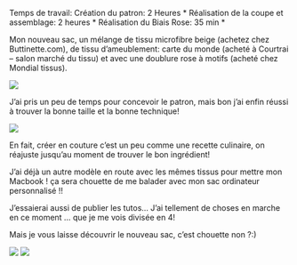 Temps de travail: Création du patron: 2 Heures * Réalisation de la coupe et assemblage: 2 heures * Réalisation du Biais Rose: 35 min *

Mon nouveau sac, un mélange de tissu microfibre beige (achetez chez Buttinette.com), de tissu d’ameublement: carte du monde (acheté à Courtrai – salon marché du tissu) et avec une doublure rose à motifs (acheté chez Mondial tissus).

![](/static/images/thumbs/sac21.png)

J’ai pris un peu de temps pour concevoir le patron, mais bon j’ai enfin réussi à trouver la bonne taille et la bonne technique!

![](/static/images/thumbs/sac-a-cabas-tuto.png)

En fait, créer en couture c’est un peu comme une recette culinaire, on réajuste jusqu’au moment de trouver le bon ingrédient!

J’ai déjà un autre modèle en route avec les mêmes tissus pour mettre mon Macbook ! ça sera chouette de me balader avec mon sac ordinateur personnalisé !!

J’essaierai aussi de publier les tutos… J’ai tellement de choses en marche en ce moment … que je me vois divisée en 4!

Mais je vous laisse découvrir le nouveau sac, c’est chouette non ?:)

![](/static/images/thumbs/sans-titre.png)
![](/static/images/thumbs/sac42.png)